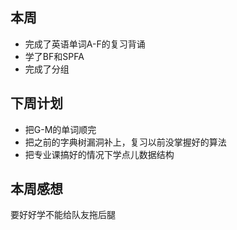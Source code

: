 ## 本周

- 完成了英语单词A-F的复习背诵
- 学了BF和SPFA
- 完成了分组

## 下周计划

- 把G-M的单词顺完
- 把之前的字典树漏洞补上，复习以前没掌握好的算法
- 把专业课搞好的情况下学点儿数据结构

## 本周感想

要好好学不能给队友拖后腿

